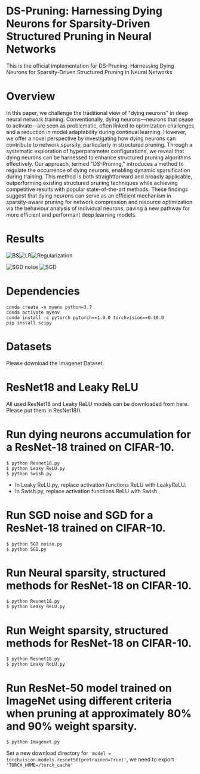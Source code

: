 # DS-Pruning: Harnessing Dying Neurons for Sparsity-Driven Structured Pruning in Neural Networks
This is the official implementation for DS-Pruning: Harnessing Dying Neurons for Sparsity-Driven Structured Pruning in Neural Networks

# Overview
In this paper, we challenge the traditional view of "dying neurons" in deep neural network training. Conventionally, dying neurons—neurons that cease to activate—are seen as problematic, often linked to optimization challenges and a reduction in model adaptability during continual learning. However, we offer a novel perspective by investigating how dying neurons can contribute to network sparsity, particularly in structured pruning. Through a systematic exploration of hyperparameter configurations, we reveal that dying neurons can be harnessed to enhance structured pruning algorithms effectively. Our approach, termed "DS-Pruning," introduces a method to regulate the occurrence of dying neurons, enabling dynamic sparsification during training. This method is both straightforward and broadly applicable, outperforming existing structured pruning techniques while achieving competitive results with popular state-of-the-art methods. These findings suggest that dying neurons can serve as an efficient mechanism in sparsity-aware pruning for network compression and resource optimization via the behaviour analysis of individual neurons, paving a new pathway for more efficient and performant deep learning models.

# Results

![BS](https://github.com/wangbst/ExplainableP/assets/97005040/ed999e78-f198-42fb-a556-6f308ac0a163)![LR](https://github.com/wangbst/ExplainableP/assets/97005040/ac4abc77-595f-4d42-9a1f-4e81b2bb2432)![Regularization](https://github.com/wangbst/ExplainableP/assets/97005040/2c054748-7efc-434c-b321-90650f35ded3) 

![SGD noise](https://github.com/wangbst/ExplainableP/assets/97005040/9fcbda8e-70dc-457f-a219-ae6afa3599ae) ![SGD](https://github.com/wangbst/ExplainableP/assets/97005040/ee9296ec-fabb-4b5b-83f7-303cca0c35b9)


# Dependencies
```shell
conda create -n myenv python=3.7
conda activate myenv
conda install -c pytorch pytorch==1.9.0 torchvision==0.10.0
pip install scipy
```

# Datasets
Please download the Imagenet Dataset. 

# ResNet18 and Leaky ReLU
All used ResNet18 and Leaky ReLU models can be downloaded from here. Please put them in ResNet18().

# Run dying neurons accumulation for a ResNet-18 trained on CIFAR-10.
 ```shell
$ python Resnet18.py
$ python Leaky ReLU.py
$ python Swish.py
```
- In Leaky ReLU.py, replace activation functions ReLU with LeakyReLU.
- In Swish.py, replace activation functions ReLU with Swish.

# Run SGD noise and SGD for a ResNet-18 trained on CIFAR-10.
 ```shell
$ python SGD noise.py
$ python SGD.py
```

# Run Neural sparsity, structured methods for ResNet-18 on CIFAR-10.
 ```shell
$ python Resnet18.py
$ python Leaky ReLU.py
```

 # Run Weight sparsity, structured methods for ResNet-18 on CIFAR-10.
 ```shell
$ python Resnet18.py
$ python Leaky ReLU.py
```

# Run ResNet-50 model trained on ImageNet using different criteria when pruning at approximately 80% and 90% weight sparsity.
 ```shell
$ python Imagenet.py
```
Set a new download directory for `'model = torchvision.models.resnet50(pretrained=True)'`, we need to export `'TORCH_HOME=/torch_cache'`
